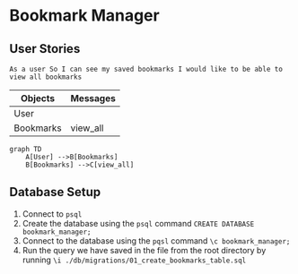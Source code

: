 Bookmark Manager
=====

User Stories
-----
`As a user
So I can see my saved bookmarks
I would like to be able to view all bookmarks`

|  Objects        |  Messages      |
| ----------      | -------------  | 
| User |                        |
| Bookmarks |      view_all    |

```mermaid
graph TD
    A[User] -->B[Bookmarks]
    B[Bookmarks] -->C[view_all]
```

Database Setup
-----

1. Connect to `psql`
2. Create the database using the `psql` command `CREATE DATABASE bookmark_manager;`
3. Connect to the database using the `pqsl` command `\c bookmark_manager;`
4. Run the query we have saved in the file from the root directory by running `\i ./db/migrations/01_create_bookmarks_table.sql`
